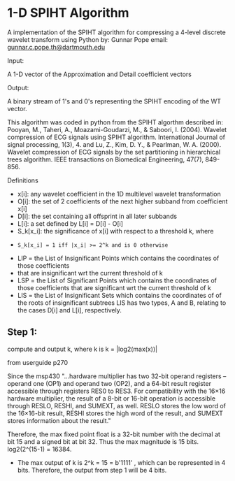 # 1-D SPIHT Algorithm
A implementation of the SPIHT algorithm for compressing a 4-level discrete wavelet transform using Python
by: Gunnar Pope
email: gunnar.c.pope.th@dartmouth.edu

Input:

A 1-D vector of the Approximation and Detail coefficient vectors

Output:

A binary stream of 1's and 0's representing the SPIHT encoding of the WT vector.

This algorithm was coded in python from the SPIHT algorthm described in: Pooyan, M., Taheri, A., Moazami-Goudarzi, M., & Saboori, I. (2004). Wavelet compression of ECG signals using SPIHT algorithm. International Journal of signal processing, 1(3), 4.
and Lu, Z., Kim, D. Y., & Pearlman, W. A. (2000). Wavelet compression of ECG signals by the set partitioning in hierarchical trees algorithm. IEEE transactions on Biomedical Engineering, 47(7), 849-856.


Definitions
* x[i]: any wavelet coefficient in the 1D multilevel wavelet transformation
* O[i]: the set of 2 coefficients of the next higher subband from coefficient x[i]
* D[i]: the set containing all offsprint in all later subbands
* L[i]: a set defined by L[i] = D[i] - O[i]
* S_k[x_i]: the significance of x[i] with respect to a threshold k, where
*     S_k[x_i] = 1 iff |x_i| >= 2^k and is 0 otherwise
* LIP = the List of Insignificant Points which contains the coordinates of those coefficients
*   that are insignificant wrt the current threshold of k
* LSP =  the List of Significant Points which contains the coordinates of those coefficients
  that are significant wrt the current threshold of k
* LIS =  the List of Insignificant Sets which contains the coordinates of of the roots of insignificant subtrees
  LIS has two types, A and B, relating to the cases D[i] and L[i], respectively.

## Step 1:
compute and output k, where k is k = |log2(max(x))|

from userguide p270


Since the msp430 "...hardware multiplier has two 32-bit operand registers – operand one (OP1) and operand two (OP2),
and a 64-bit result register accessible through registers RES0 to RES3. For compatibility with the 16×16
hardware multiplier, the result of a 8-bit or 16-bit operation is accessible through RESLO, RESHI, and
SUMEXT, as well. RESLO stores the low word of the 16×16-bit result, RESHI stores the high word of the
result, and SUMEXT stores information about the result."

Therefore, the max fixed point float is a 32-bit number with the decimal at bit 15 and a signed bit at bit 32. Thus the max magnitude is 15 bits. log2(2^(15-1) = 16384.

* The max output of k is 2^k = 15 = b'1111' , which can be represented in 4 bits. Therefore, the output from step 1 will be 4 bits.




